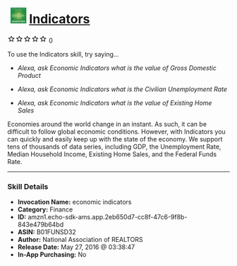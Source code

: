 # &nbsp;<img src="skill_icon" alt="Indicators icon" width="36"> [Indicators](http://alexa.amazon.com/#skills/amzn1.echo-sdk-ams.app.2eb650d7-cc8f-47c6-9f8b-843e479b64bd)
![0 stars](../../images/ic_star_border_black_18dp_1x.png)![0 stars](../../images/ic_star_border_black_18dp_1x.png)![0 stars](../../images/ic_star_border_black_18dp_1x.png)![0 stars](../../images/ic_star_border_black_18dp_1x.png)![0 stars](../../images/ic_star_border_black_18dp_1x.png) 0

To use the Indicators skill, try saying...

* *Alexa, ask Economic Indicators what is the value of Gross Domestic Product*

* *Alexa, ask Economic Indicators what is the Civilian Unemployment Rate*

* *Alexa, ask Economic Indicators what is the value of Existing Home Sales*

Economies around the world change in an instant. As such, it can be difficult to follow global economic conditions. However, with Indicators you can quickly and easily keep up with the state of the economy. We support tens of thousands of data series, including GDP, the Unemployment Rate, Median Household Income, Existing Home Sales, and the Federal Funds Rate.

***

### Skill Details

* **Invocation Name:** economic indicators
* **Category:** Finance
* **ID:** amzn1.echo-sdk-ams.app.2eb650d7-cc8f-47c6-9f8b-843e479b64bd
* **ASIN:** B01FUNSD32
* **Author:** National Association of REALTORS
* **Release Date:** May 27, 2016 @ 03:38:47
* **In-App Purchasing:** No
